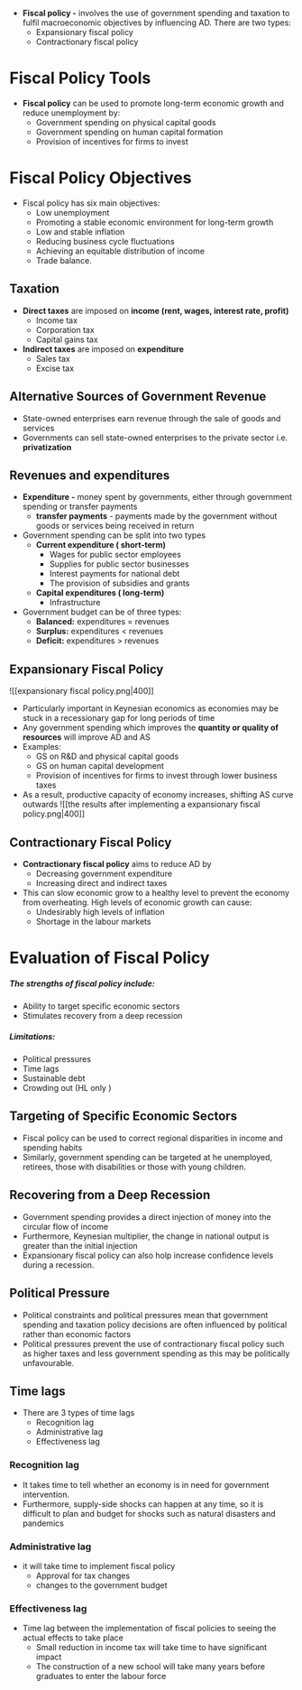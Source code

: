 - **Fiscal policy -** involves the use of government spending and taxation to fulfil macroeconomic objectives by influencing AD. There are two types:
    - Expansionary fiscal policy
    - Contractionary fiscal policy
# Fiscal Policy Tools
- **Fiscal policy** can be used to promote long-term economic growth and reduce unemployment by:
    - Government spending on physical capital goods
    - Government spending on human capital formation
    - Provision of incentives for firms to invest
# Fiscal Policy Objectives
- Fiscal policy has six main objectives:
    - Low unemployment
    - Promoting a stable economic environment for long-term growth
    - Low and stable inflation
    - Reducing business cycle fluctuations
    - Achieving an equitable distribution of income
    - Trade balance.
## Taxation
- **Direct taxes** are imposed on **income (rent, wages, interest rate, profit)**
    - Income tax
    - Corporation tax
    - Capital gains tax
- **Indirect taxes** are imposed on **expenditure**
    - Sales tax
    - Excise tax
## Alternative Sources of Government Revenue
- State-owned enterprises earn revenue through the sale of goods and services
- Governments can sell state-owned enterprises to the private sector i.e. **privatization**
## Revenues and expenditures
- **Expenditure -** money spent by governments, either through government spending or transfer payments
    - **transfer payments** - payments made by the government without goods or services being received in return
- Government spending can be split into two types
    - **Current expenditure ( short-term)**
        - Wages for public sector employees
        - Supplies for public sector businesses
        - Interest payments for national debt
        - The provision of subsidies and grants
    - **Capital expenditures ( long-term)**
        - Infrastructure
- Government budget can be of three types:
    - **Balanced:** expenditures = revenues
    - **Surplus:**  expenditures < revenues
    - **Deficit:** expenditures > revenues
## Expansionary Fiscal Policy

![[expansionary fiscal policy.png|400]]
- Particularly important in Keynesian economics as economies may be stuck in a recessionary gap for long periods of time
- Any government spending which improves the **quantity or quality of resources** will improve AD and AS
- Examples:
    - GS on R&D and physical capital goods
    - GS on human capital development
    - Provision of incentives for firms to invest through lower business taxes
- As a result, productive capacity of economy increases, shifting AS curve outwards
![[the results after implementing a expansionary fiscal policy.png|400]]
## Contractionary Fiscal Policy

- **Contractionary fiscal policy** aims to reduce AD by
    - Decreasing government expenditure
    - Increasing direct and indirect taxes
- This can slow economic grow to a healthy level to prevent the economy from overheating. High levels of economic growth can cause:
    - Undesirably high levels of inflation
    - Shortage in the labour markets

# Evaluation of Fiscal Policy
##### The strengths of fiscal policy include:
- Ability to target specific economic sectors
- Stimulates recovery from a deep recession
##### Limitations:
- Political pressures
- Time lags
- Sustainable debt
- Crowding out (HL only )
## Targeting of Specific Economic Sectors
- Fiscal policy can be used to correct regional disparities in income and spending habits
- Similarly, government spending can be targeted at he unemployed, retirees, those with disabilities or those with young children.
## Recovering from a Deep Recession
- Government spending provides a direct injection of money into the circular flow of income
- Furthermore, Keynesian multiplier, the change in national output is greater than the initial injection
- Expansionary fiscal policy can also holp increase confidence levels during a recession.
## Political Pressure
- Political constraints and political pressures mean that government spending and taxation policy decisions are often influenced by political rather than economic factors
- Political pressures prevent the use of contractionary fiscal policy such as higher taxes and less government spending as this may be politically unfavourable.
## Time lags
- There are 3 types of time lags
    - Recognition lag
    - Administrative lag
    - Effectiveness lag
### Recognition lag
- It takes time to tell whether an economy is in need for government intervention.
- Furthermore, supply-side shocks can happen at any time, so it is difficult to plan and budget for shocks such as natural disasters and pandemics
### Administrative lag
- it will take time to implement fiscal policy
    - Approval for tax changes
    - changes to the government budget
### Effectiveness lag
- Time lag between the implementation of fiscal policies to seeing the actual effects to take place
    - Small reduction in income tax will take  time to have significant impact
    - The construction of a new school will take many years before graduates to enter the labour force
